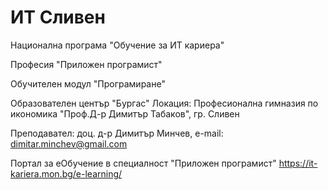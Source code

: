 # ИТ Сливен
Национална програма "Обучение за ИТ кариера" 

Професия "Приложен програмист" 

Обучителен модул "Програмиране" 

Образователен център "Бургас" 
Локация: Професионална гимназия по икономика "Проф.Д-р Димитър Табаков", гр. Сливен 

Преподавател: доц. д-р Димитър Минчев, e-mail: dimitar.minchev@gmail.com 

Портал за еOбучение в специалност "Приложен програмист"
https://it-kariera.mon.bg/e-learning/
